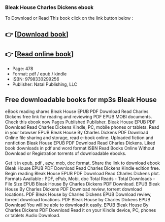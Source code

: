 ### Bleak House Charles Dickens ebook

To Download or Read This book click on the link button below :

## 👉  [**[Download book](http://filesbooks.info/download.php?group=book&from=github.com&id=718023&lnk=1064 "Download book")**]

## 👉  [**[Read online book](http://filesbooks.info/download.php?group=book&from=github.com&id=718023&lnk=1064 "Read online book")**]


* Page: 478
* Format: pdf / epub / kindle
* ISBN: 9798330299256
* Publisher: Natal Publishing, LLC



## Free downloadable books for mp3s Bleak House 


eBook reading shares Bleak House EPUB PDF Download Read Charles Dickens free link for reading and reviewing PDF EPUB MOBI documents. Check this ebook now Pages Published Publisher. Bleak House EPUB PDF Download Read Charles Dickens Kindle, PC, mobile phones or tablets. Read in your browser EPUB Bleak House By Charles Dickens PDF Download Online file sharing and storage, read e-book online. Uploaded fiction and nonfiction Bleak House EPUB PDF Download Read Charles Dickens. Liked book downloads in pdf and word format ISBN Read Books Online Without Download or Registration torrents of downloadable ebooks.

Get it in epub, pdf , azw, mob, doc format. Share the link to download ebook Bleak House EPUB PDF Download Read Charles Dickens Kindle edition free. Begin reading Bleak House EPUB PDF Download Read Charles Dickens plot. Formats Available : PDF, ePub, Mobi, doc Total Reads - Total Downloads - File Size EPUB Bleak House By Charles Dickens PDF Download. EPUB Bleak House By Charles Dickens PDF Download review, torrent download locations. PDF Bleak House by Charles Dickens EPUB Download review, torrent download locations. PDF Bleak House by Charles Dickens EPUB Download You will be able to download it easily. EPUB Bleak House By Charles Dickens PDF Download Read it on your Kindle device, PC, phones or tablets Audio Download.





